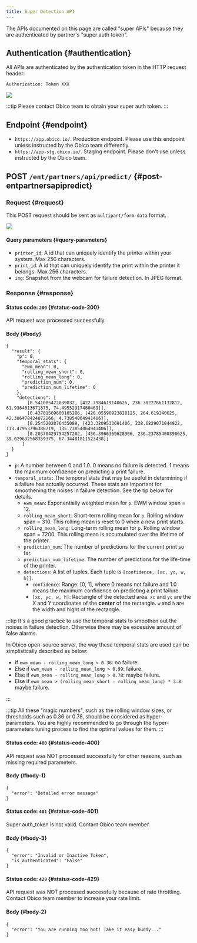 ```yaml
---
title: Super Detection API
---
```


The APIs documented on this page are called "super APIs" because they are authenticated by partner's "super auth token".

## Authentication {#authentication}

All APIs are authenticated by the authentication token in the HTTP request header:

`Authorization: Token XXX`

![](/img/developer-guides/super-api-token.png)

:::tip
Please contact Obico team to obtain your super auth token.
:::

## Endpoint {#endpoint}

- `https://app.obico.io/`. Production endpoint. Please use this endpoint unless instructed by the Obico team differently.
- `https://app-stg.obico.io/`. Staging endpoint. Please don't use unless instructed by the Obico team.

## POST `/ent/partners/api/predict/` {#post-entpartnersapipredict}

### Request {#request}

This POST request should be sent as `multipart/form-data` format.

![](/img/developer-guides/postman-form-data-format.png)


#### Query parameters {#query-parameters}

- `printer_id`: A id that can uniquely identify the printer within your system. Max 256 characters.
- `print_id`: A id that can uniquely identify the print within the printer it belongs. Max 256 characters.
- `img`: Snapshot from the webcam for failure detection. In JPEG format.

### Response {#response}

#### Status code: `200` {#status-code-200}

API request was processed successfully.

#### Body {#body}

```
{
  "result": {
    "p": 0,
    "temporal_stats": {
      "ewm_mean": 0,
      "rolling_mean_short": 0,
      "rolling_mean_long": 0,
      "prediction_num": 0,
      "prediction_num_lifetime": 0
    },
    "detections": [
        [0.541085422039032, [422.7984619140625, 236.30227661132812, 61.9364013671875, 74.49552917480469]],
        [0.43781569600105286, [426.05596923828125, 264.619140625, 42.386478424072266, 4.73854064941406]],
        [0.2545202076435089, [423.3209533691406, 238.6829071044922, 113.47953796386719, 135.73854064941406]],
        [0.20370429754257202, [456.3966369628906, 236.23785400390625, 39.029632568359375, 67.34481811523438]]
      ]
  }
}
```

- `p`: A number between 0 and 1.0. 0 means no failure is detected. 1 means the maximum confidence on predicting a print failure.
- `temporal_stats`: The temporal stats that may be useful in determining if a failure has actually occurred. These stats are important for smoothening the noises in failure detection. See the tip below for details.
    - `ewm_mean`: Exponentially weighted mean for `p`. EWM window span = 12.
    - `rolling_mean_short`: Short-term rolling mean for `p`. Rolling window span = 310. This rolling mean is reset to 0 when a new print starts.
    - `rolling_mean_long`: Long-term rolling mean for `p`. Rolling window span = 7200. This rolling mean is accumulated over the lifetime of the printer.
    - `prediction_num`: The number of predictions for the current print so far.
    - `prediction_num_lifetime`: The number of predictions for the life-time of the printer.
  - `detections`: A list of tuples. Each tuple is `[confidence, [xc, yc, w, h]]`.
    - `confidence`: Range: [0, 1], where 0 means not failure and 1.0 means the maximum confidence on predicting a print failure.
    - `[xc, yc, w, h]`: Rectangle of the detected area. `xc` and `yc` are the X and Y coordinates of the **center** of the rectangle. `w` and `h` are the width and hight of the rectangle.

:::tip
It's a good practice to use the temporal stats to smoothen out the noises in failure detection. Otherwise there may be excessive amount of false alarms.

In Obico open-source server, the way these temporal stats are used can be simplistically described as below:


- If `ewm_mean - rolling_mean_long < 0.36`: no failure.
- Else if `ewm_mean - rolling_mean_long > 0.99`: failure.
- Else if `ewm_mean - rolling_mean_long > 0.78`: maybe failure.
- Else if `ewm_mean > (rolling_mean_short - rolling_mean_long) * 3.8`: maybe failure.

:::

:::tip
All these "magic numbers", such as the rolling window sizes, or thresholds such as 0.36 or 0.78, should be considered as hyper-parameters. You are highly recommended to go through the hyper-parameters tuning process to find the optimal values for them.
:::

#### Status code: `400` {#status-code-400}

API request was NOT processed successfully for other reasons, such as missing required parameters.

#### Body {#body-1}

```
{
  "error": "Detailed error message"
}
```

#### Status code: `401` {#status-code-401}

Super auth_token is not valid. Contact Obico team member.

#### Body {#body-3}

```
{
  "error": "Invalid or Inactive Token",
  "is_authenticated": "False"
}
```

#### Status code: `429` {#status-code-429}

API request was NOT processed successfully because of rate throttling. Contact Obico team member to increase your rate limit.

#### Body {#body-2}

```
{
  "error": "You are running too hot! Take it easy buddy..."
}
```
